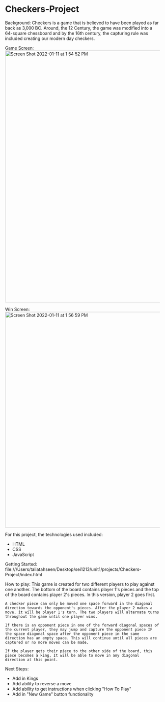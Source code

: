 # Checkers-Project

Background: 
  Checkers is a game that is believed to have been played as far back as 3,000 BC. Around, the 12 Century, the game was modified into a 64-square chessboard and by the 16th century, the capturing rule was included creating our modern day checkers.
    
    
Game Screen:
<img width="817" alt="Screen Shot 2022-01-11 at 1 54 52 PM" src="https://user-images.githubusercontent.com/95596546/149011943-f8748abc-efe6-4f8c-8f99-7825ad8e5278.png">


Win Screen:
 <img width="700" alt="Screen Shot 2022-01-11 at 1 56 59 PM" src="https://user-images.githubusercontent.com/95596546/149012238-30e1c7dd-3583-4255-9280-4f6a3c72b704.png">


For this project, the technologies used included:
- HTML
- CSS
- JavaScript

Getting Started:
file:///Users/taliatahseen/Desktop/sei1213/unit1/projects/Checkers-Project/index.html

How to play:
    This game is created for two different players to play against one another. The bottom of the board contains player 1's pieces and the top of the board contains player 2's pieces. In this version, player 2 goes first.
    
    A checker piece can only be moved one space forward in the diagonal direction towards the opponent's pieces. After the player 2 makes a move, it will be player 1's turn. The two players will alternate turns throughout the game until one player wins.
    
    If there is an opponent piece in one of the forward diagonal spaces of the current player, they may jump and capture the opponent piece IF the space diagonal space after the opponent piece in the same direction has an empty space. This will continue until all pieces are captured or no more moves can be made.
    
    If the player gets their piece to the other side of the board, this piece becomes a king. It will be able to move in any diagonal direction at this point.
    
    
Next Steps:
- Add in Kings
- Add ability to reverse a move
- Add ability to get instructions when clicking "How To Play"
- Add in "New Game" button functionality

